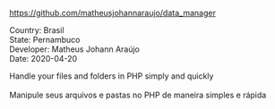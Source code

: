https://github.com/matheusjohannaraujo/data_manager

Country: Brasil<br>
State: Pernambuco<br>
Developer: Matheus Johann Araújo<br>
Date: 2020-04-20<br>

Handle your files and folders in PHP simply and quickly<br><br>
Manipule seus arquivos e pastas no PHP de maneira simples e rápida
